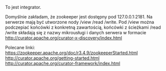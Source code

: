 To jest integrator.

Domyślnie zakładam, że zookeeper jest dostępny pod 127.0.0.1:2181.
Na serwerze mają być utworzone nody /view /read /write.
Pod /view można podczepiać końcówki z konkretną zawartością, końcówki 
z ścieżkami /read /write składają się z nazwy mikrousługi i danych
serwera w formacie http://curator.apache.org/curator-x-discovery/index.html

Polecane linki:
https://zookeeper.apache.org/doc/r3.4.9/zookeeperStarted.html
http://curator.apache.org/getting-started.html
http://curator.apache.org/curator-framework/index.html
